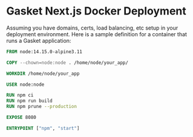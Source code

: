# Gasket Next.js Docker Deployment

Assuming you have domains, certs, load balancing, etc setup in your deployment
environment. Here is a sample definition for a container that runs a Gasket
application:

```Dockerfile
FROM node:14.15.0-alpine3.11

COPY --chown=node:node . /home/node/your_app/

WORKDIR /home/node/your_app

USER node:node

RUN npm ci
RUN npm run build
RUN npm prune --production

EXPOSE 8080

ENTRYPOINT ["npm", "start"]
```
